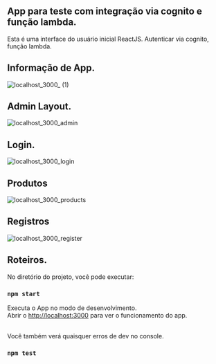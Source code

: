 ## App para teste com integração via cognito e função lambda.

Esta é uma interface do usuário inicial ReactJS. Autenticar via cognito, função lambda.

## Informação de App.
![localhost_3000_ (1)](https://user-images.githubusercontent.com/69087075/115529589-697d0980-a269-11eb-8bbc-030a540d7754.png)
## Admin Layout.
![localhost_3000_admin](https://user-images.githubusercontent.com/69087075/115530401-1d7e9480-a26a-11eb-8f24-81d5f95fb72a.png)
## Login.
![localhost_3000_login](https://user-images.githubusercontent.com/69087075/115530410-1fe0ee80-a26a-11eb-9070-9acf9d007794.png)
## Produtos
![localhost_3000_products](https://user-images.githubusercontent.com/69087075/115530418-21aab200-a26a-11eb-97dd-0b20d22cb569.png)
## Registros
![localhost_3000_register](https://user-images.githubusercontent.com/69087075/115530423-22dbdf00-a26a-11eb-947f-bf872214a0a3.png)

## Roteiros.

No diretório do projeto, você pode executar:

### `npm start`

Executa o App no modo de desenvolvimento. <br>
Abrir o [http://localhost:3000](http://localhost:3000) para ver o funcionamento do app.

<br>
Você também verá quaisquer erros de dev no console.

### `npm test`
